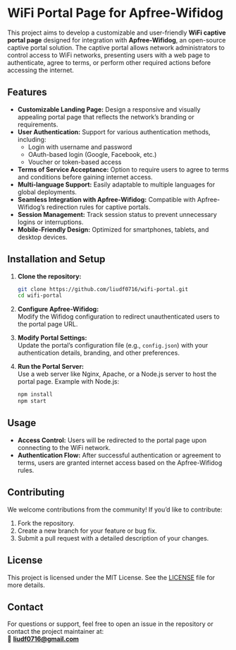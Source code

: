# WiFi Portal Page for Apfree-Wifidog  

This project aims to develop a customizable and user-friendly **WiFi captive portal page** designed for integration with **Apfree-Wifidog**, an open-source captive portal solution. The captive portal allows network administrators to control access to WiFi networks, presenting users with a web page to authenticate, agree to terms, or perform other required actions before accessing the internet.

## Features  
- **Customizable Landing Page:** Design a responsive and visually appealing portal page that reflects the network’s branding or requirements.  
- **User Authentication:** Support for various authentication methods, including:
  - Login with username and password  
  - OAuth-based login (Google, Facebook, etc.)  
  - Voucher or token-based access  
- **Terms of Service Acceptance:** Option to require users to agree to terms and conditions before gaining internet access.  
- **Multi-language Support:** Easily adaptable to multiple languages for global deployments.  
- **Seamless Integration with Apfree-Wifidog:** Compatible with Apfree-Wifidog’s redirection rules for captive portals.  
- **Session Management:** Track session status to prevent unnecessary logins or interruptions.  
- **Mobile-Friendly Design:** Optimized for smartphones, tablets, and desktop devices.

## Installation and Setup  
1. **Clone the repository:**
   ```bash
   git clone https://github.com/liudf0716/wifi-portal.git
   cd wifi-portal
   ```
2. **Configure Apfree-Wifidog:**  
   Modify the Wifidog configuration to redirect unauthenticated users to the portal page URL.

3. **Modify Portal Settings:**  
   Update the portal’s configuration file (e.g., `config.json`) with your authentication details, branding, and other preferences.

4. **Run the Portal Server:**  
   Use a web server like Nginx, Apache, or a Node.js server to host the portal page. Example with Node.js:  
   ```bash
   npm install  
   npm start
   ```

## Usage  
- **Access Control:** Users will be redirected to the portal page upon connecting to the WiFi network.  
- **Authentication Flow:** After successful authentication or agreement to terms, users are granted internet access based on the Apfree-Wifidog rules.

## Contributing  
We welcome contributions from the community! If you’d like to contribute:
1. Fork the repository.  
2. Create a new branch for your feature or bug fix.  
3. Submit a pull request with a detailed description of your changes.

## License  
This project is licensed under the MIT License. See the [LICENSE](LICENSE) file for more details.

## Contact  
For questions or support, feel free to open an issue in the repository or contact the project maintainer at:  
📧 **liudf0716@gmail.com**


